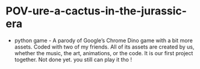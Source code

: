 # POV-ure-a-cactus-in-the-jurassic-era

- python game -
A parody of Google’s Chrome Dino game with a bit more assets. Coded with two of my friends. All of its assets are created by us, whether the music, the art, animations, or the code. It is our first project together. Not done yet. you still can play it tho !
